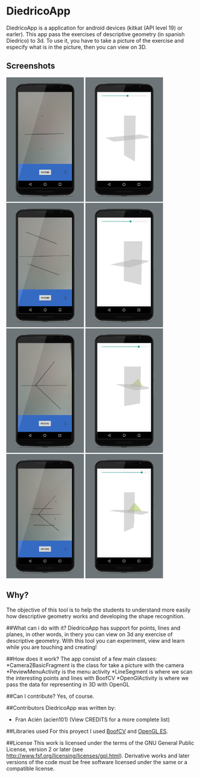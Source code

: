 # DiedricoApp
DiedricoApp is a application for android devices (kitkat (API level 19) or earler). This app pass the exercises of descriptive geometry (in spanish Diedrico) to 3d. To use it, you have to take a picture of the exercise and especify what is in the picture, then you can view on 3D.

## Screenshots

<img src="Images/puntoPSD.png" alt="point" height="330"> <img src="Images/punto3DPSD.png" alt="point" height="330"> 
<img src="Images/lineaPSD.png" alt="line" height="330"> <img src="Images/linea3DPSD.png" alt="line" height="330"> <br>
<img src="Images/planoPSD.png" alt="plane" height="330"> <img src="Images/plano3DPSD.png" alt="plane" height="330">
<img src="Images/todoPSD.png" alt="all" height="330"> <img src="Images/todo3DPSD.png" alt="all" height="330">

## Why?
The objective of this tool is to help the students to understand more easily how descriptive geometry works and developing the 	shape recognition.

##What can i do with it?
DiedricoApp has support for points, lines and planes, in other words, in thery you can view on 3d any exercise of descriptive geometry.
With this tool you can experiment, view and learn while you are touching and creating!

##How does it work?
The app consist of a few main classes:
  *Camera2BasicFragment is the class for take a picture with the camera
  *PeviewMenuActivity is the menu activity
  *LineSegment is where we scan the interesting points and lines with BoofCV
  *OpenGlActivity is where we pass the data for representing in 3D with OpenGL

##Can I contribute?
Yes, of course.

##Contributors
DiedricoApp was written by:
* Fran Acién (acien101)
(View CREDITS for a more complete list)

##Libraries used
For this proyect I used [BoofCV](https://github.com/lessthanoptimal/BoofCV) and [OpenGL ES](http://developer.android.com/intl/es/guide/topics/graphics/opengl.html).

##License
This work is licensed under the terms of the GNU General Public License, version 2 or later (see
http://www.fsf.org/licensing/licenses/gpl.html). Derivative works and later
versions of the code must be free software licensed under the same or a
compatible license.

